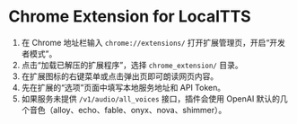 # Chrome Extension for LocalTTS

1. 在 Chrome 地址栏输入 `chrome://extensions/` 打开扩展管理页，开启“开发者模式”。
2. 点击“加载已解压的扩展程序”，选择 `chrome_extension/` 目录。
3. 在扩展图标的右键菜单或点击弹出页即可朗读网页内容。
4. 先在扩展的“选项”页面中填写本地服务地址和 API Token。
5. 如果服务未提供 `/v1/audio/all_voices` 接口，插件会使用 OpenAI 默认的几个音色（alloy、echo、fable、onyx、nova、shimmer）。
